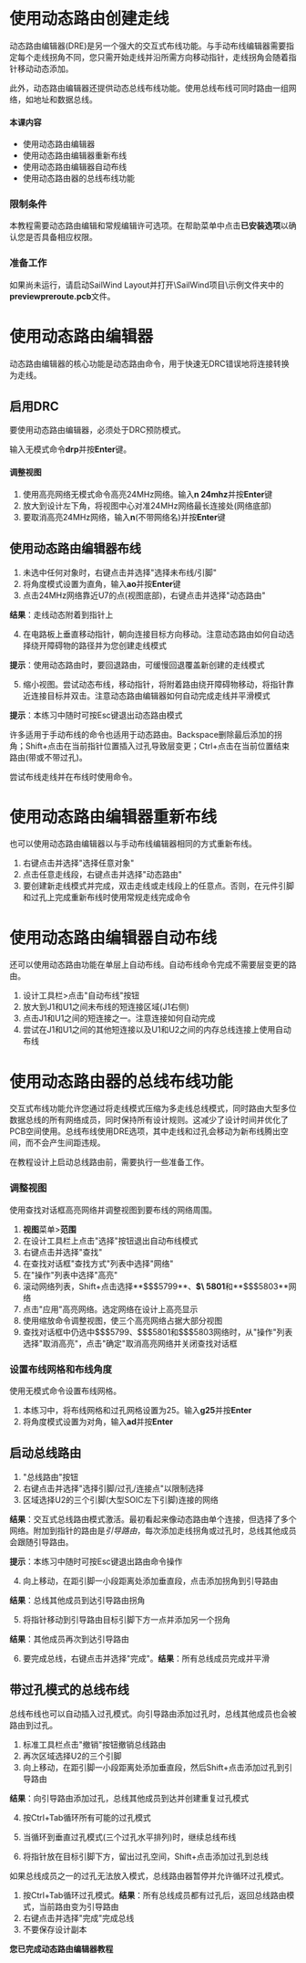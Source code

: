 # 使用动态路由创建走线

动态路由编辑器(DRE)是另一个强大的交互式布线功能。与手动布线编辑器需要指定每个走线拐角不同，您只需开始走线并沿所需方向移动指针，走线拐角会随着指针移动动态添加。

此外，动态路由编辑器还提供动态总线布线功能。使用总线布线可同时路由一组网络，如地址和数据总线。

#### 本课内容

- 使用动态路由编辑器
- 使用动态路由编辑器重新布线
- 使用动态路由编辑器自动布线
- 使用动态路由器的总线布线功能

### 限制条件

本教程需要动态路由编辑和常规编辑许可选项。在帮助菜单中点击**已安装选项**以确认您是否具备相应权限。

### 准备工作

如果尚未运行，请启动SailWind Layout并打开\SailWind项目\示例文件夹中的**previewpreroute.pcb**文件。

# 使用动态路由编辑器

动态路由编辑器的核心功能是动态路由命令，用于快速无DRC错误地将连接转换为走线。

## 启用DRC

要使用动态路由编辑器，必须处于DRC预防模式。

输入无模式命令**drp**并按**Enter**键。

#### 调整视图

1. 使用高亮网络无模式命令高亮24MHz网络。输入**n 24mhz**并按**Enter**键
2. 放大到设计左下角，将视图中心对准24MHz网络最长连接处(网络底部)
3. 要取消高亮24MHz网络，输入**n**(不带网络名)并按**Enter**键

## 使用动态路由编辑器布线

1. 未选中任何对象时，右键点击并选择"选择未布线/引脚"
2. 将角度模式设置为直角，输入**ao**并按**Enter**键
3. 点击24MHz网络靠近U7的点(视图底部)，右键点击并选择"动态路由"

**结果**：走线动态附着到指针上

4. 在电路板上垂直移动指针，朝向连接目标方向移动。注意动态路由如何自动选择绕开障碍物的路径并为您创建走线模式

**提示**：使用动态路由时，要回退路由，可缓慢回退覆盖新创建的走线模式

5. 缩小视图。尝试动态布线，移动指针，将附着路由绕开障碍物移动，将指针靠近连接目标并双击。注意动态路由编辑器如何自动完成走线并平滑模式

**提示**：本练习中随时可按Esc键退出动态路由模式

许多适用于手动布线的命令也适用于动态路由。Backspace删除最后添加的拐角；Shift+点击在当前指针位置插入过孔导致层变更；Ctrl+点击在当前位置结束路由(带或不带过孔)。

尝试布线走线并在布线时使用命令。

# 使用动态路由编辑器重新布线

也可以使用动态路由编辑器以与手动布线编辑器相同的方式重新布线。

1. 右键点击并选择"选择任意对象"
2. 点击任意走线段，右键点击并选择"动态路由"
3. 要创建新走线模式并完成，双击走线或走线段上的任意点。否则，在元件引脚和过孔上完成重新布线时使用常规走线完成命令

# 使用动态路由编辑器自动布线

还可以使用动态路由功能在单层上自动布线。自动布线命令完成不需要层变更的路由。

1. 设计工具栏>点击"自动布线"按钮
2. 放大到J1和U1之间未布线的短连接区域(J1右侧)
3. 点击J1和U1之间的短连接之一。注意连接如何自动完成
4. 尝试在J1和U1之间的其他短连接以及U1和U2之间的内存总线连接上使用自动布线

# 使用动态路由器的总线布线功能

交互式布线功能允许您通过将走线模式压缩为多走线总线模式，同时路由大型多位数据总线的所有网络成员，同时保持所有设计规则。这减少了设计时间并优化了PCB空间使用。总线布线使用DRE选项，其中走线和过孔会移动为新布线腾出空间，而不会产生间距违规。

在教程设计上启动总线路由前，需要执行一些准备工作。

### 调整视图

使用查找对话框高亮网络并调整视图到要布线的网络周围。

1. **视图**菜单>**范围**
2. 在设计工具栏上点击"选择"按钮退出自动布线模式
3. 右键点击并选择"查找"
4. 在查找对话框"查找方式"列表中选择"网络"
5. 在"操作"列表中选择"高亮"
6. 滚动网络列表，Shift+点击选择**\$\$\$5799**、**\$\ 5801**和**\$\$\$5803**网络
7. 点击"应用"高亮网络。选定网络在设计上高亮显示
8. 使用缩放命令调整视图，使三个高亮网络占据大部分视图
9. 查找对话框中仍选中\$\$\$5799、\$\$\$5801和\$\$\$5803网络时，从"操作"列表选择"取消高亮"，点击"确定"取消高亮网络并关闭查找对话框

### 设置布线网格和布线角度

使用无模式命令设置布线网格。

1. 本练习中，将布线网格和过孔网格设置为25。输入**g25**并按**Enter**
2. 将角度模式设置为对角，输入**ad**并按**Enter**

## 启动总线路由

1. "总线路由"按钮
2. 右键点击并选择"选择引脚/过孔/连接点"以限制选择
3. 区域选择U2的三个引脚(大型SOIC左下引脚)连接的网络

**结果**：交互式总线路由模式激活。最初看起来像动态路由单个连接，但选择了多个网络。附加到指针的路由是*引导路由*，每次添加走线拐角或过孔时，总线其他成员会跟随引导路由。

**提示**：本练习中随时可按Esc键退出路由命令操作

4. 向上移动，在距引脚一小段距离处添加垂直段，点击添加拐角到引导路由

**结果**：总线其他成员到达引导路由拐角

5. 将指针移动到引导路由目标引脚下方一点并添加另一个拐角

**结果**：其他成员再次到达引导路由

6. 要完成总线，右键点击并选择"完成"。**结果**：所有总线成员完成并平滑

## 带过孔模式的总线布线

总线布线也可以自动插入过孔模式。向引导路由添加过孔时，总线其他成员也会被路由到过孔。

1. 标准工具栏点击"撤销"按钮撤销总线路由
2. 再次区域选择U2的三个引脚
3. 向上移动，在距引脚一小段距离处添加垂直段，然后Shift+点击添加过孔到引导路由

**结果**：向引导路由添加过孔，总线其他成员到达并创建重复过孔模式

4. 按Ctrl+Tab循环所有可能的过孔模式
5. 当循环到垂直过孔模式(三个过孔水平排列)时，继续总线布线

6. 将指针放在目标引脚下方，留出过孔空间，Shift+点击添加过孔到总线

如果总线成员之一的过孔无法放入模式，总线路由器暂停并允许循环过孔模式。

1. 按Ctrl+Tab循环过孔模式。**结果**：所有总线成员都有过孔后，返回总线路由模式，当前路由变为引导路由
2. 右键点击并选择"完成"完成总线
3. 不要保存设计副本

**您已完成动态路由编辑器教程**
